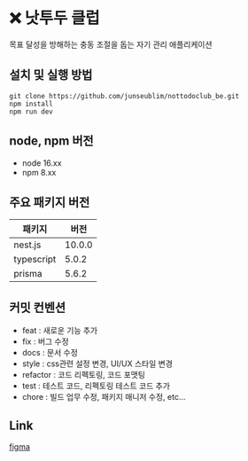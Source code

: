 # ❌ 낫투두 클럽 
목표 달성을 방해하는 충동 조절을 돕는 자기 관리 애플리케이션

## 설치 및 실행 방법
```
git clone https://github.com/junseublim/nottodoclub_be.git
npm install
npm run dev
```
## node, npm 버전
- node 16.xx
- npm 8.xx

## 주요 패키지 버전

| 패키지      | 버전   |
| ----------- | ------ |
| nest.js       | 10.0.0 |
| typescript  | 5.0.2  |
| prisma        | 5.6.2  |

## 커밋 컨벤션
- feat : 새로운 기능 추가
- fix : 버그 수정
- docs : 문서 수정
- style : css관련 설정 변경, UI/UX 스타일 변경
- refactor : 코드 리펙토링, 코드 포맷팅
- test : 테스트 코드, 리펙토링 테스트 코드 추가
- chore : 빌드 업무 수정, 패키지 매니저 수정, etc...


## Link
[figma](https://www.figma.com/design/IMdcNeSHXGgWLPIIhPNXzc/[Nottodoclub]-Workspace-1?node-id=0-1&t=LwMopzVJZDS32cRF-0)
